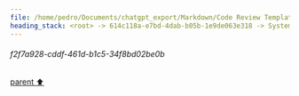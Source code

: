 ```yaml
---
file: /home/pedro/Documents/chatgpt_export/Markdown/Code Review Template Design.md
heading_stack: <root> -> 614c118a-e7bd-4dab-b05b-1e9de063e318 -> System -> 3131d9ce-3bbd-484f-ad76-d940b1b89d05 -> System -> aaa24d68-b640-47f4-8003-0fff2fcafd6c -> User -> dcb6f63d-9e74-4323-881a-676a66b09f52 -> Assistant -> Scope Definition -> Review Objective -> Ethical Guidelines -> Complexity -> Critical Sections -> Technical Depth -> Commentary and Rationale -> Code Smells and Anti-Patterns -> Suggested Improvements -> Test Coverage -> Concurrency and Performance -> Documentation -> aaa2cc11-bb55-4eb7-bac2-4a51c5c7fc26 -> User -> 6639f3ab-d612-4912-927a-c881ce116081 -> Assistant -> Structure and Formatting -> Content -> Interactivity -> Extensibility -> Usability -> Automation -> aaa20e00-6513-49de-97df-f6bf9c8c06c3 -> User -> 6ff1f292-044b-45be-997d-fd21ad691520 -> Assistant -> aaa299f2-2551-4084-8942-2f8df78204a5 -> User -> e0518dbf-f701-4180-98ce-d9545c7e087a -> Assistant -> aaa21371-7723-428e-b458-648552fa5e23 -> User -> f7a493ff-26df-4622-b69c-5cbe7de1042c -> Assistant -> aaa2456c-c3a5-42d2-821c-78656e0132eb -> User -> bf846e8e-cdd9-47db-b5f9-59059d933354 -> Assistant -> aaa2619d-0d4b-4eef-addf-d1d055249fa8 -> User -> 7307c40b-0515-4e4a-85ad-4f00a09a9ac8 -> Assistant -> Flexibility -> Structure -> Guidance for the Model -> Brevity and Depth -> Functionality and Bug Detection -> Example Template Structure -> aaa2cc05-65f0-485a-a0aa-e03c2683acff -> User -> 314483ca-0395-4ee9-8b0d-9acbf69b0e42 -> Assistant -> Revised Template Structure -> aaa214e0-1622-4dc5-93ec-f8c869d1a18f -> User -> 7aef627b-9a16-4de4-91aa-fb6b770717e7 -> Assistant -> aaa2963a-c8ef-4d21-a0eb-be1abdabd268 -> User -> f2f7a928-cddf-461d-b1c5-34f8bd02be0b
---
```

###### f2f7a928-cddf-461d-b1c5-34f8bd02be0b
[parent ⬆️](#aaa2963a-c8ef-4d21-a0eb-be1abdabd268)

